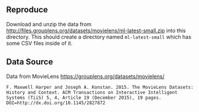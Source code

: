 
## Reproduce

Download and unzip the data from http://files.grouplens.org/datasets/movielens/ml-latest-small.zip into this directory. This should create a directory named `ml-latest-small` which has some CSV files inside of it.

## Data Source

Data from MovieLens https://grouplens.org/datasets/movielens/

```
F. Maxwell Harper and Joseph A. Konstan. 2015. The MovieLens Datasets: History and Context. ACM Transactions on Interactive Intelligent Systems (TiiS) 5, 4, Article 19 (December 2015), 19 pages. DOI=http://dx.doi.org/10.1145/2827872
```